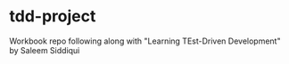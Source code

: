 # tdd-project
Workbook repo following along with "Learning TEst-Driven Development" by Saleem Siddiqui
